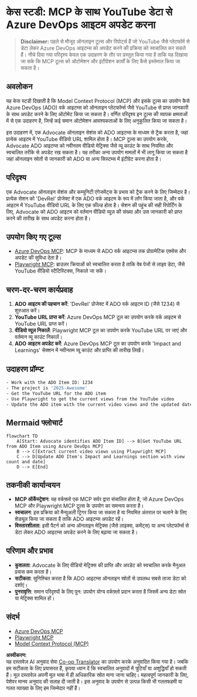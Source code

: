 <!--
CO_OP_TRANSLATOR_METADATA:
{
  "original_hash": "14a2dfbea55ef735660a06bd6bdfe5f3",
  "translation_date": "2025-07-14T06:10:27+00:00",
  "source_file": "09-CaseStudy/UpdateADOItemsFromYT.md",
  "language_code": "hi"
}
-->
# केस स्टडी: MCP के साथ YouTube डेटा से Azure DevOps आइटम अपडेट करना

> **Disclaimer:** पहले से मौजूद ऑनलाइन टूल्स और रिपोर्ट्स हैं जो YouTube जैसे प्लेटफॉर्म से डेटा लेकर Azure DevOps आइटम्स को अपडेट करने की प्रक्रिया को स्वचालित कर सकते हैं। नीचे दिया गया परिदृश्य केवल एक उदाहरण के तौर पर प्रस्तुत किया गया है ताकि यह दिखाया जा सके कि MCP टूल्स को ऑटोमेशन और इंटीग्रेशन कार्यों के लिए कैसे इस्तेमाल किया जा सकता है।

## अवलोकन

यह केस स्टडी दिखाती है कि Model Context Protocol (MCP) और इसके टूल्स का उपयोग कैसे Azure DevOps (ADO) वर्क आइटम्स को ऑनलाइन प्लेटफॉर्म्स जैसे YouTube से प्राप्त जानकारी के साथ अपडेट करने के लिए ऑटोमेट किया जा सकता है। वर्णित परिदृश्य इन टूल्स की व्यापक क्षमताओं में से एक उदाहरण है, जिन्हें कई समान ऑटोमेशन आवश्यकताओं के लिए अनुकूलित किया जा सकता है।

इस उदाहरण में, एक Advocate ऑनलाइन सेशंस को ADO आइटम्स के माध्यम से ट्रैक करता है, जहां प्रत्येक आइटम में YouTube वीडियो URL शामिल होता है। MCP टूल्स का उपयोग करके, Advocate ADO आइटम्स को नवीनतम वीडियो मेट्रिक्स जैसे व्यू काउंट के साथ नियमित और स्वचालित तरीके से अपडेट रख सकता है। यह तरीका अन्य उपयोग मामलों में भी लागू किया जा सकता है जहां ऑनलाइन स्रोतों से जानकारी को ADO या अन्य सिस्टम्स में इंटीग्रेट करना होता है।

## परिदृश्य

एक Advocate ऑनलाइन सेशंस और कम्युनिटी एंगेजमेंट्स के प्रभाव को ट्रैक करने के लिए जिम्मेदार है। प्रत्येक सेशन को 'DevRel' प्रोजेक्ट में एक ADO वर्क आइटम के रूप में लॉग किया जाता है, और वर्क आइटम में YouTube वीडियो URL के लिए एक फील्ड होता है। सेशन की पहुंच की सही रिपोर्टिंग के लिए, Advocate को ADO आइटम को वर्तमान वीडियो व्यूज़ की संख्या और उस जानकारी को प्राप्त करने की तारीख के साथ अपडेट करना होता है।

## उपयोग किए गए टूल्स

- [Azure DevOps MCP](https://github.com/microsoft/azure-devops-mcp): MCP के माध्यम से ADO वर्क आइटम्स तक प्रोग्रामेटिक एक्सेस और अपडेट की सुविधा देता है।
- [Playwright MCP](https://github.com/microsoft/playwright-mcp): ब्राउज़र क्रियाओं को स्वचालित करता है ताकि वेब पेजों से लाइव डेटा, जैसे YouTube वीडियो स्टैटिस्टिक्स, निकाले जा सकें।

## चरण-दर-चरण कार्यप्रवाह

1. **ADO आइटम की पहचान करें**: 'DevRel' प्रोजेक्ट में ADO वर्क आइटम ID (जैसे 1234) से शुरुआत करें।
2. **YouTube URL प्राप्त करें**: Azure DevOps MCP टूल का उपयोग करके वर्क आइटम से YouTube URL प्राप्त करें।
3. **वीडियो व्यूज़ निकालें**: Playwright MCP टूल का उपयोग करके YouTube URL पर जाएं और वर्तमान व्यू काउंट निकालें।
4. **ADO आइटम अपडेट करें**: Azure DevOps MCP टूल का उपयोग करके 'Impact and Learnings' सेक्शन में नवीनतम व्यू काउंट और प्राप्ति की तारीख लिखें।

## उदाहरण प्रॉम्प्ट

```bash
- Work with the ADO Item ID: 1234
- The project is '2025-Awesome'
- Get the YouTube URL for the ADO item
- Use Playwright to get the current views from the YouTube video
- Update the ADO item with the current video views and the updated date of the information
```

## Mermaid फ्लोचार्ट

```mermaid
flowchart TD
    A[Start: Advocate identifies ADO Item ID] --> B[Get YouTube URL from ADO Item using Azure DevOps MCP]
    B --> C[Extract current video views using Playwright MCP]
    C --> D[Update ADO Item's Impact and Learnings section with view count and date]
    D --> E[End]
```

## तकनीकी कार्यान्वयन

- **MCP ऑर्केस्ट्रेशन**: यह वर्कफ़्लो एक MCP सर्वर द्वारा संचालित होता है, जो Azure DevOps MCP और Playwright MCP टूल्स के उपयोग का समन्वय करता है।
- **स्वचालन**: इस प्रक्रिया को मैन्युअली ट्रिगर किया जा सकता है या नियमित अंतराल पर चलाने के लिए शेड्यूल किया जा सकता है ताकि ADO आइटम्स अपडेट रहें।
- **विस्तारशीलता**: इसी पैटर्न को अन्य ऑनलाइन मेट्रिक्स (जैसे लाइक्स, कमेंट्स) या अन्य प्लेटफॉर्म्स से डेटा लेकर ADO आइटम्स अपडेट करने के लिए बढ़ाया जा सकता है।

## परिणाम और प्रभाव

- **कुशलता**: Advocate के लिए वीडियो मेट्रिक्स की प्राप्ति और अपडेट को स्वचालित करके मैनुअल प्रयास कम करता है।
- **सटीकता**: सुनिश्चित करता है कि ADO आइटम्स ऑनलाइन स्रोतों से उपलब्ध सबसे ताजा डेटा को दर्शाएं।
- **पुनरावृत्ति**: समान परिदृश्यों के लिए पुन: उपयोग योग्य वर्कफ़्लो प्रदान करता है जिसमें अन्य डेटा स्रोत या मेट्रिक्स शामिल हों।

## संदर्भ

- [Azure DevOps MCP](https://github.com/microsoft/azure-devops-mcp)
- [Playwright MCP](https://github.com/microsoft/playwright-mcp)
- [Model Context Protocol (MCP)](https://modelcontextprotocol.io/)

**अस्वीकरण**:  
यह दस्तावेज़ AI अनुवाद सेवा [Co-op Translator](https://github.com/Azure/co-op-translator) का उपयोग करके अनुवादित किया गया है। जबकि हम सटीकता के लिए प्रयासरत हैं, कृपया ध्यान दें कि स्वचालित अनुवादों में त्रुटियाँ या अशुद्धियाँ हो सकती हैं। मूल दस्तावेज़ अपनी मूल भाषा में ही अधिकारिक स्रोत माना जाना चाहिए। महत्वपूर्ण जानकारी के लिए, पेशेवर मानव अनुवाद की सलाह दी जाती है। इस अनुवाद के उपयोग से उत्पन्न किसी भी गलतफहमी या गलत व्याख्या के लिए हम जिम्मेदार नहीं हैं।